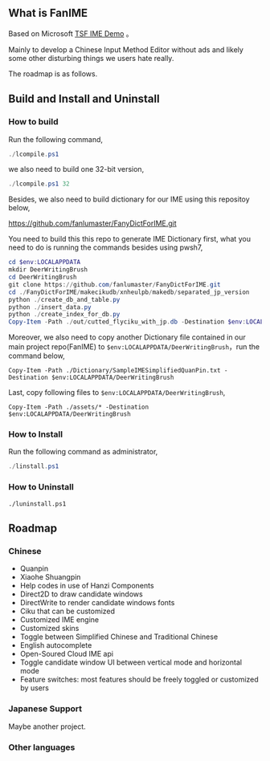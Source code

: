## What is FanIME

Based on Microsoft [TSF IME Demo](https://github.com/microsoft/Windows-classic-samples/tree/main/Samples/IME/cpp/SampleIME) 。

Mainly to develop a Chinese Input Method Editor without ads and likely some other disturbing things we users hate really.

The roadmap is as follows.

## Build and Install and Uninstall

### How to build

Run the following command,

```powershell
./lcompile.ps1
```

we also need to build one 32-bit version,

```powershell
./lcompile.ps1 32
```

Besides, we also need to build dictionary for our IME using this repositoy below,

<https://github.com/fanlumaster/FanyDictForIME.git>

You need to build this this repo to generate IME Dictionary first, what you need to do is running the commands besides using pwsh7,

```powershell
cd $env:LOCALAPPDATA
mkdir DeerWritingBrush
cd DeerWritingBrush
git clone https://github.com/fanlumaster/FanyDictForIME.git
cd ./FanyDictForIME/makecikudb/xnheulpb/makedb/separated_jp_version
python ./create_db_and_table.py
python ./insert_data.py
python ./create_index_for_db.py
Copy-Item -Path ./out/cutted_flyciku_with_jp.db -Destination $env:LOCALAPPDATA/DeerWritingBrush
```

Moreover, we also need to copy another Dictionary file contained in our main project repo(FanIME) to `$env:LOCALAPPDATA/DeerWritingBrush`，run the command below,

```powersehll
Copy-Item -Path ./Dictionary/SampleIMESimplifiedQuanPin.txt -Destination $env:LOCALAPPDATA/DeerWritingBrush
```

Last, copy following files to `$env:LOCALAPPDATA/DeerWritingBrush`,

```powersehll
Copy-Item -Path ./assets/* -Destination $env:LOCALAPPDATA/DeerWritingBrush
```

### How to Install

Run the following command as administrator,

```powershell
./linstall.ps1
```

### How to Uninstall

```shell
./luninstall.ps1
```

## Roadmap

### Chinese

- Quanpin
- Xiaohe Shuangpin
- Help codes in use of Hanzi Components
- Direct2D to draw candidate windows
- DirectWrite to render candidate windows fonts
- Ciku that can be customized
- Customized IME engine
- Customized skins
- Toggle between Simplified Chinese and Traditional Chinese
- English autocomplete
- Open-Soured Cloud IME api
- Toggle candidate window UI between vertical mode and horizontal mode
- Feature switches: most features should be freely toggled or customized by users

### Japanese Support

Maybe another project.

### Other languages

